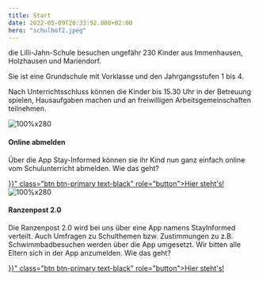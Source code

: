```yaml
---
title: Start
date: 2022-05-09T20:33:52.000+02:00
hero: "schulhof2.jpeg"
---
```


die Lilli-Jahn-Schule besuchen ungefähr 230 Kinder aus Immenhausen, Holzhausen und Mariendorf.

Sie ist eine Grundschule mit Vorklasse und den Jahrgangsstufen 1 bis 4.

Nach Unterrichtsschluss können die Kinder bis 15.30 Uhr in der Betreuung spielen, Hausaufgaben machen und an freiwilligen Arbeitsgemeinschaften teilnehmen.

<div class="row">
    <div class="col-md-6 mb-3">
        <div class="card h-100">
            <img class="img-fluid" alt="100%x280" src="/images/sonstige/krankmelden.jpg">
            <div class="card-body">
                <h4 class="card-title">Online abmelden</h4>
                <p class="card-text">Über die App Stay-Informed können sie ihr Kind nun ganz einfach online vom Schulunterricht abmelden. Wie das geht? </p>
                <a href="{{< ref "/fuereltern/digitale-schule" >}}" class="btn btn-primary text-black" role="button">Hier steht's!</a>
            </div>
        </div>
    </div>
    <div class="col-md-6 mb-3">
        <div class="card h-100">
            <img class="img-fluid" alt="100%x280" src="/images/sonstige/schulranzen.jpg">
            <div class="card-body">
                <h4 class="card-title">Ranzenpost 2.0</h4>
                <p class="card-text">Die Ranzenpost 2.0 wird bei uns über eine App namens StayInformed verteilt. Auch Umfragen zu Schulthemen bzw. Zustimmungen zu z.B. Schwimmbadbesuchen werden über die App umgesetzt. Wir bitten alle Eltern sich in der App anzumelden. Wie das geht? </p>
                <a href="{{< ref "/fuereltern/digitale-schule" >}}" class="btn btn-primary text-black" role="button">Hier steht's!</a>
            </div>
        </div>
    </div>
</div>

